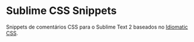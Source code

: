 # Sublime CSS Snippets

Snippets de comentários CSS para o Sublime Text 2 baseados no [Idiomatic CSS](https://github.com/necolas/idiomatic-css).
